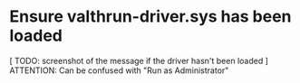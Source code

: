 # Ensure valthrun-driver.sys has been loaded
[ TODO: screenshot of the message if the driver hasn't been loaded ]
ATTENTION: Can be confused with "Run as Administrator"